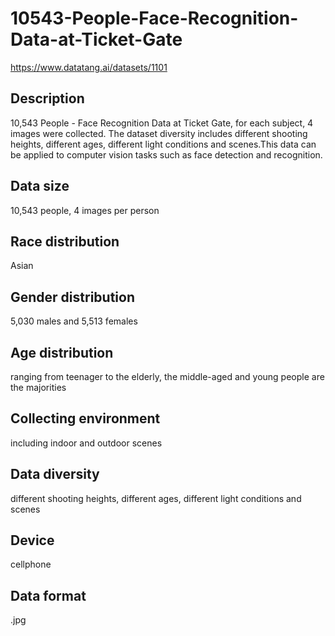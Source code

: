 # 10543-People-Face-Recognition-Data-at-Ticket-Gate
https://www.datatang.ai/datasets/1101

## Description
10,543 People - Face Recognition Data at Ticket Gate, for each subject, 4 images were collected. The dataset diversity includes different shooting heights, different ages, different light conditions and scenes.This data can be applied to computer vision tasks such as face detection and recognition.

## Data size
10,543 people, 4 images per person

## Race distribution
Asian

## Gender distribution
5,030 males and 5,513 females

## Age distribution
ranging from teenager to the elderly, the middle-aged and young people are the majorities

## Collecting environment
including indoor and outdoor scenes

## Data diversity
different shooting heights, different ages, different light conditions and scenes

## Device
cellphone

## Data format
.jpg
